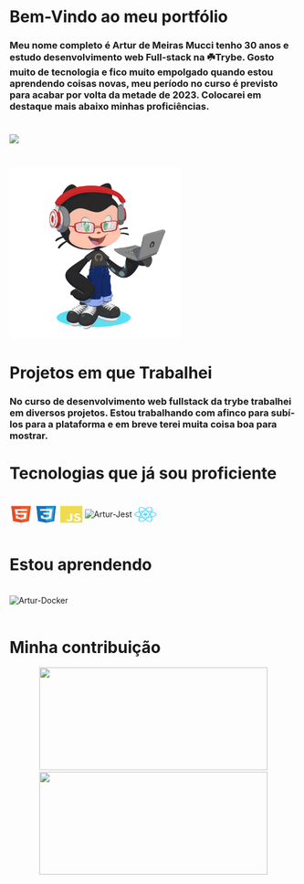 #
# Bem-Vindo ao meu portfólio

### Meu nome completo é Artur de Meiras Mucci tenho 30 anos e estudo desenvolvimento web Full-stack na ☘️Trybe. Gosto muito de tecnologia e fico muito empolgado quando estou aprendendo coisas novas, meu período no curso é previsto para acabar por volta da metade de 2023. Colocarei em destaque mais abaixo minhas proficiências.

#

<a href="https://www.linkedin.com/in/artur-de-meiras-mucci/" target="_blank">
  <img src="https://img.shields.io/badge/-LinkedIn-%230077B5?style=for-the-badge&logo=linkedin&logoColor=white" target="_blank">
</a>

#
<div style="display: inline_block" >
  <img alt="arturOctoCat" height="300" width="" src="./images/octocat-1676158060085.png">
</div>

#
# Projetos em que Trabalhei
### No curso de desenvolvimento web fullstack da trybe trabalhei em diversos projetos. Estou trabalhando com afinco para subí-los para a plataforma e em breve terei muita coisa boa para mostrar.
#
# Tecnologias que já sou proficiente
###
<div style="display: inline_block"><br>
  <img align="center" alt="Artur-HTML" height="30" width="40" src="https://raw.githubusercontent.com/devicons/devicon/master/icons/html5/html5-original.svg"/>
  <img align="center" alt="Artur-CSS" height="30" width="40" src="https://raw.githubusercontent.com/devicons/devicon/master/icons/css3/css3-original.svg"/>
  <img align="center" alt="Artur-Js" height="30" width="40" src="https://raw.githubusercontent.com/devicons/devicon/master/icons/javascript/javascript-plain.svg"/>
  <img align="center" alt="Artur-Jest" height="30" width="40" src="https://cdn.jsdelivr.net/gh/devicons/devicon/icons/jest/jest-plain.svg"/>
  <img align="center" alt="Artur-React" height="30" width="40" src="https://raw.githubusercontent.com/devicons/devicon/master/icons/react/react-original.svg"/>
</div><br>

#
# Estou aprendendo
<div style="display: inline_block"><br>
  <img align="center" alt="Artur-Docker" height="40" width="40" src="https://cdn.jsdelivr.net/gh/devicons/devicon/icons/docker/docker-original-wordmark.svg"/>
</div><br>

# Minha contribuição

<div align="center">
  <a href="https://github.com/arturMucci">
  <img height="180em" width="400em" src="https://github-readme-stats-sigma-five.vercel.app/api?username=arturMucci&show_icons=true&theme=onedark&include_all_commits=true&count_private=true"/>
  <img height="180em" width="400em" src="https://github-readme-stats-sigma-five.vercel.app/api/top-langs/?username=arturMucci&layout=compact&langs_count=7&theme=onedark"/>
</div>